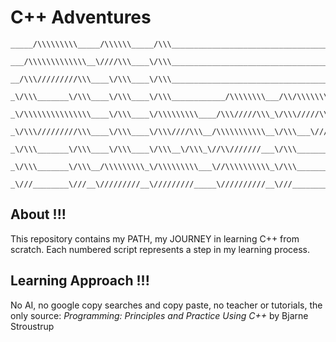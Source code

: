 # C++ Adventures

```
_____/\\\\\\\\\_____/\\\\\\_____/\\\____________________________________________________/\\\\_______________________________/\\\\\\\\\_____________________________        
 ___/\\\\\\\\\\\\\__\////\\\____\/\\\___________________________________________________\///\\____________________________/\\\////////______________________________       
  __/\\\/////////\\\____\/\\\____\/\\\_________________________________________/\\\_______/\\/___________________________/\\\/________________/\\\__________/\\\_____      
   _\/\\\_______\/\\\____\/\\\____\/\\\____________/\\\\\\\\___/\\/\\\\\\\___/\\\\\\\\\\\_\//_____/\\\\\\\\\\____________/\\\_________________\/\\\_________\/\\\_____     
    _\/\\\\\\\\\\\\\\\____\/\\\____\/\\\\\\\\\____/\\\/////\\\_\/\\\/////\\\_\////\\\////_________\/\\\//////____________\/\\\______________/\\\\\\\\\\\__/\\\\\\\\\\\_    
     _\/\\\/////////\\\____\/\\\____\/\\\////\\\__/\\\\\\\\\\\__\/\\\___\///_____\/\\\_____________\/\\\\\\\\\\___________\//\\\____________\/////\\\///__\/////\\\///__   
      _\/\\\_______\/\\\____\/\\\____\/\\\__\/\\\_\//\\///////___\/\\\____________\/\\\_/\\_________\////////\\\____________\///\\\______________\/\\\_________\/\\\_____  
       _\/\\\_______\/\\\__/\\\\\\\\\_\/\\\\\\\\\___\//\\\\\\\\\\_\/\\\____________\//\\\\\___________/\\\\\\\\\\______________\////\\\\\\\\\_____\///__________\///______ 
        _\///________\///__\/////////__\/////////_____\//////////__\///______________\/////___________\//////////__________________\/////////______________________________
```

## About !!!

This repository contains my PATH, my JOURNEY in learning C++ from scratch. 
Each numbered script represents a step in my learning process.

## Learning Approach !!!

No AI, no google copy searches and copy paste, no teacher or tutorials, 
the only source: *Programming: Principles and Practice Using C++* by Bjarne Stroustrup
